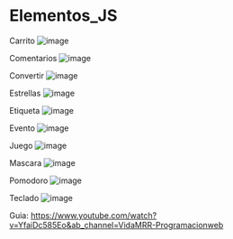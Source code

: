 # Elementos_JS
Carrito 
![image](https://user-images.githubusercontent.com/19364556/192028597-ff0cc667-c11c-4c32-bf69-c285563307b0.png)


Comentarios
![image](https://user-images.githubusercontent.com/19364556/192028675-dc6d68a8-5bfd-4914-9ac2-aadc6a335359.png)

Convertir
![image](https://user-images.githubusercontent.com/19364556/192028722-d8291236-fbd8-4884-b8b4-3ad82a6990e4.png)


Estrellas
![image](https://user-images.githubusercontent.com/19364556/192028772-a3e26427-62f2-4c0c-a27d-2bf9b1abb4ef.png)


Etiqueta
![image](https://user-images.githubusercontent.com/19364556/192028832-4461b7d5-5093-4d59-bfa4-080716911798.png)


Evento
![image](https://user-images.githubusercontent.com/19364556/192028913-ceb4e53f-1761-4fc7-ad83-939eafe64c0f.png)


Juego
![image](https://user-images.githubusercontent.com/19364556/192028998-8a9f222b-0bf6-45f6-87ad-627d3fd66c5e.png)

Mascara
![image](https://user-images.githubusercontent.com/19364556/192029049-f415a092-9b30-4b8f-833c-f0383f6d3cb0.png)



Pomodoro
![image](https://user-images.githubusercontent.com/19364556/192029112-c97e1575-0064-4e0a-9471-7b80a426136c.png)



Teclado
![image](https://user-images.githubusercontent.com/19364556/192029187-3583a7a6-e22d-40fa-afcb-43bc02d111c5.png)


 
Guia: https://www.youtube.com/watch?v=YfaiDc585Eo&ab_channel=VidaMRR-Programacionweb
